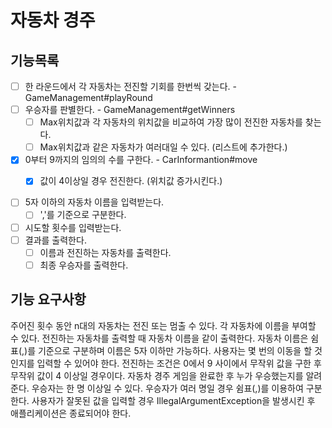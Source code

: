 
# 자동차 경주

## 기능목록

- [ ] 한 라운드에서 각 자동차는 전진할 기회를 한번씩 갖는다. - GameManagement#playRound
- [ ] 우승자를 판별한다. - GameManagement#getWinners
    - [ ] Max위치값과 각 자동차의 위치값을 비교하여 가장 많이 전진한 자동차를 찾는다.
    - [ ] Max위치값과 같은 자동차가 여러대일 수 있다. (리스트에 추가한다.)
- [x] 0부터 9까지의 임의의 수를 구한다. - CarInformantion#move
    - [x] 값이 4이상일 경우 전진한다. (위치값 증가시킨다.)


- [ ] 5자 이하의 자동차 이름을 입력받는다.
    - [ ] ','를 기준으로 구분한다.
- [ ] 시도할 횟수를 입력받는다.
- [ ] 결과를 출력한다.
    - [ ] 이름과 전진하는 자동차를 출력한다.
    - [ ] 최종 우승자를 출력한다.

## 기능 요구사항
주어진 횟수 동안 n대의 자동차는 전진 또는 멈출 수 있다.
각 자동차에 이름을 부여할 수 있다. 전진하는 자동차를 출력할 때 자동차 이름을 같이 출력한다.
자동차 이름은 쉼표(,)를 기준으로 구분하며 이름은 5자 이하만 가능하다.
사용자는 몇 번의 이동을 할 것인지를 입력할 수 있어야 한다.
전진하는 조건은 0에서 9 사이에서 무작위 값을 구한 후 무작위 값이 4 이상일 경우이다.
자동차 경주 게임을 완료한 후 누가 우승했는지를 알려준다. 우승자는 한 명 이상일 수 있다.
우승자가 여러 명일 경우 쉼표(,)를 이용하여 구분한다.
사용자가 잘못된 값을 입력할 경우 IllegalArgumentException을 발생시킨 후 애플리케이션은 종료되어야 한다.